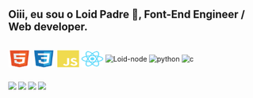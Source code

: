   ## Oiii, eu sou o Loid Padre 👋, Font-End Engineer / Web developer.
<div style="display: inline_block"><br>
   <img align="center" alt="Loid-HTML" height="35" width="45" src="https://raw.githubusercontent.com/devicons/devicon/master/icons/html5/html5-original.svg">
  <img align="center" alt="Loid-CSS" height="35" width="45" src="https://raw.githubusercontent.com/devicons/devicon/master/icons/css3/css3-original.svg">
  <img align="center" alt="Loid-Js" height="35" width="45" src="https://raw.githubusercontent.com/devicons/devicon/master/icons/javascript/javascript-plain.svg">
  <img align="center" alt="Loid-React" height="35" width="45" src="https://raw.githubusercontent.com/devicons/devicon/master/icons/react/react-original.svg">
  <img align="center" alt="Loid-node" height="35" width="45" src="https://cdn.jsdelivr.net/gh/devicons/devicon/icons/nodejs/nodejs-original.svg">
  <img align="center" alt="python" height="40" width="50" src="https://cdn.jsdelivr.net/gh/devicons/devicon/icons/python/python-original.svg">
  <img align="center" alt="c" height="40" width="50" src="https://cdn.jsdelivr.net/gh/devicons/devicon/icons/c/c-original.svg" />
          
</div>


          
##

 
<div> 
  <a href="https://www.instagram.com/loidpadre_oficial/" target="_blank"><img src="https://img.shields.io/badge/-Instagram-%23E4405F?style=for-the-badge&logo=instagram&logoColor=white" target="_blank"></a> 
  <a href = "mailto:loidpadre@gmail.com"><img src="https://img.shields.io/badge/-Gmail-%23333?style=for-the-badge&logo=gmail&logoColor=white" target="_blank"></a>
  <a href="https://www.linkedin.com/in/loid-rodrigues-padre-9b201025b/" target="_blank"><img src="https://img.shields.io/badge/-LinkedIn-%230077B5?style=for-the-badge&logo=linkedin&logoColor=white" target="_blank"></a> 
  <a href="https://www.facebook.com/rodrigues.deorigem/" target="_blank"><img src="https://img.shields.io/badge/Facebook-1877F2?style=for-the-badge&logo=facebook&logoColor=white"></a> 
</div>
<!---
loidpadre/loidpadre is a ✨ special ✨ repository because its `README.md` (this file) appears on your GitHub profile.
You can click the Preview link to take a look at your changes.
--->
